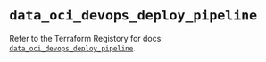 # `data_oci_devops_deploy_pipeline`

Refer to the Terraform Registory for docs: [`data_oci_devops_deploy_pipeline`](https://registry.terraform.io/providers/oracle/oci/6.18.0/docs/data-sources/devops_deploy_pipeline).
